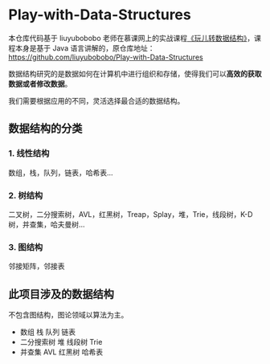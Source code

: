 # Play-with-Data-Structures

本仓库代码基于 liuyubobobo 老师在慕课网上的实战课程[《玩儿转数据结构》](https://coding.imooc.com/class/207.html)，课程本身是基于 Java 语言讲解的，原仓库地址：https://github.com/liuyubobobo/Play-with-Data-Structures

数据结构研究的是数据如何在计算机中进行组织和存储，使得我们可以**高效的获取数据或者修改数据**。

我们需要根据应用的不同，灵活选择最合适的数据结构。

## 数据结构的分类

### 1. 线性结构

数组，栈，队列，链表，哈希表...

### 2. 树结构

二叉树，二分搜索树，AVL，红黑树，Treap，Splay，堆，Trie，线段树，K-D树，并查集，哈夫曼树...

### 3. 图结构

邻接矩阵，邻接表

## 此项目涉及的数据结构
不包含图结构，图论领域以算法为主。

- 数组 栈 队列 链表
- 二分搜索树 堆 线段树 Trie
- 并查集 AVL 红黑树 哈希表
